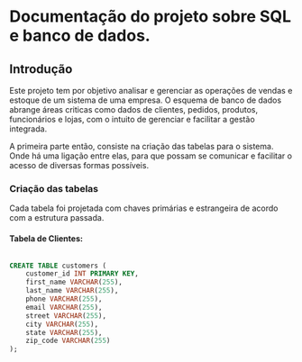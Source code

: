 # Documentação do projeto sobre SQL  e banco de dados. 

## Introdução

Este projeto tem por objetivo analisar e gerenciar as operações de vendas e estoque de um sistema de uma empresa. O esquema de banco de dados abrange áreas criticas como dados de clientes, pedidos, produtos, funcionários e lojas, com o intuito de gerenciar e facilitar a gestão integrada. 

A primeira parte então, consiste na criação das tabelas para o sistema. Onde há uma ligação entre elas, para que possam se comunicar e facilitar o acesso de diversas formas possíveis. 

### Criação das tabelas
Cada tabela foi projetada com chaves primárias e estrangeira de acordo com a estrutura passada. 

#### Tabela de Clientes: 

```sql

CREATE TABLE customers (
    customer_id INT PRIMARY KEY, 
    first_name VARCHAR(255), 
    last_name VARCHAR(255), 
    phone VARCHAR(255),
    email VARCHAR(255),
    street VARCHAR(255),
    city VARCHAR(255),
    state VARCHAR(255),
    zip_code VARCHAR(255)
);

```